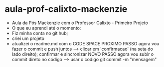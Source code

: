 # aula-prof-calixto-mackenzie
- Aula da Pós Mackenzie com o Professor Calixto - Primeiro Projeto
- O que eu aprendi até o momento:
- Fiz minha conta no git hub;
- criei um projeto 
- atualizei o readme.md com o CODE SPACE
PROXIMO PASSO
agora vou fazer o commit e push juntos
--> clicar em 'confirmacao' (na seta do lado direito); confirmar e sincronizar
NOVO PASSO
agora vou subir o commit direto no código
--> usar o codigo git commit -m "mensagem"

